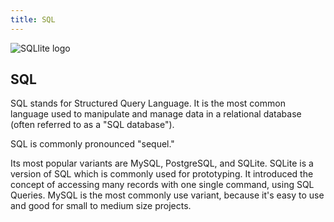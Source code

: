 ```yaml
---
title: SQL
---
```

![SQLlite logo](https://cdn.pixabay.com/photo/2013/09/18/12/13/sqlite-183454_1280.png)
## SQL

SQL stands for Structured Query Language. It is the most common language used to manipulate and manage data in a relational database (often referred to as a "SQL database").

SQL is commonly pronounced "sequel."

Its most popular variants are MySQL, PostgreSQL, and SQLite. SQLite is a version of SQL which is commonly used for prototyping. It introduced the concept of accessing many records with one single command, using SQL Queries. MySQL is the most commonly use variant, because it's easy to use and good for small to medium size projects. 
